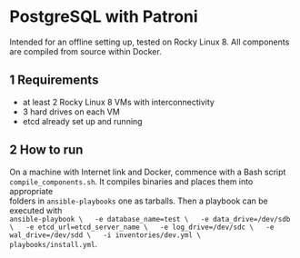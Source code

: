 # PostgreSQL with Patroni  

Intended for an offline setting up, tested on Rocky Linux 8. All components  
are compiled from source within Docker.  

## 1 Requirements  

- at least 2 Rocky Linux 8 VMs with interconnectivity  
- 3 hard drives on each VM  
- etcd already set up and running  

## 2 How to run  

On a machine with Internet link and Docker, commence with a Bash script  
`compile_components.sh`. It compiles binaries and places them into appropriate  
folders in `ansible-playbooks` one as tarballs. Then a playbook can be  
executed with  
`ansible-playbook \  
   -e database_name=test \  
   -e data_drive=/dev/sdb \  
   -e etcd_url=etcd_server_name \  
   -e log_drive=/dev/sdc \  
   -e wal_drive=/dev/sdd \  
   -i inventories/dev.yml \  
   playbooks/install.yml`.
